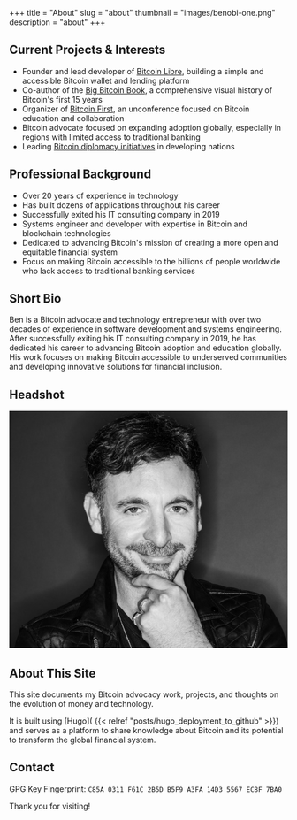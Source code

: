 +++
title = "About"
slug = "about"
thumbnail = "images/benobi-one.png"
description = "about"
+++

## Current Projects & Interests

- Founder and lead developer of [Bitcoin Libre](https://www.bitcoinlibre.io), building a simple and accessible Bitcoin wallet and lending platform
- Co-author of the [Big Bitcoin Book](https://www.bigbitcoinbook.com), a comprehensive visual history of Bitcoin's first 15 years
- Organizer of [Bitcoin First](https://bitcoinfirst2024.com), an unconference focused on Bitcoin education and collaboration
- Bitcoin advocate focused on expanding adoption globally, especially in regions with limited access to traditional banking
- Leading [Bitcoin diplomacy initiatives](https://benobi.one/initiatives/) in developing nations

## Professional Background

- Over 20 years of experience in technology
- Has built dozens of applications throughout his career
- Successfully exited his IT consulting company in 2019
- Systems engineer and developer with expertise in Bitcoin and blockchain technologies
- Dedicated to advancing Bitcoin's mission of creating a more open and equitable financial system
- Focus on making Bitcoin accessible to the billions of people worldwide who lack access to traditional banking services

## Short Bio

Ben is a Bitcoin advocate and technology entrepreneur with over two decades of experience in software development and systems engineering. After successfully exiting his IT consulting company in 2019, he has dedicated his career to advancing Bitcoin adoption and education globally. His work focuses on making Bitcoin accessible to underserved communities and developing innovative solutions for financial inclusion.

## Headshot

![Benobi's headshot](/images/benobi-headshot.png)

## About This Site

This site documents my Bitcoin advocacy work, projects, and thoughts on the evolution of money and technology.

It is built using [Hugo]( {{< relref "posts/hugo_deployment_to_github" >}}) and serves as a platform to share knowledge about Bitcoin and its potential to transform the global financial system.

## Contact

GPG Key Fingerprint: `C85A 0311 F61C 2B5D B5F9 A3FA 14D3 5567 EC8F 7BA0`

Thank you for visiting!

